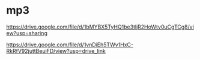 # mp3

https://drive.google.com/file/d/1bMYBX5TyHQ1be3tljR2HoWtv0uCgTCg8/view?usp=sharing

https://drive.google.com/file/d/1vnDiEh5TWv1HxC-RkRfV92juttBeuiFD/view?usp=drive_link
